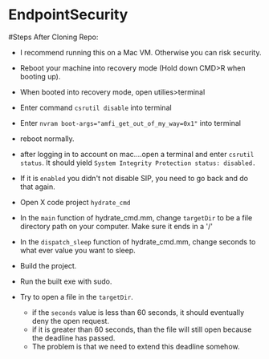 # EndpointSecurity


#Steps After Cloning Repo:

 - I recommend running this on a Mac VM. Otherwise you can risk security.
 - Reboot your machine into recovery mode (Hold down CMD>R when booting up).
 - When booted into recovery mode, open utilies>terminal
 - Enter command `csrutil disable` into terminal
 - Enter `nvram boot-args="amfi_get_out_of_my_way=0x1"` into terminal
 - reboot normally.
 - after logging in to account on mac....open a terminal and enter `csrutil status`. It should yield `System Integrity Protection status: disabled.`
 - If it is `enabled` you didn't not disable SIP, you need to go back and do that again.
 
 
 - Open X code project `hydrate_cmd`
 - In the `main` function of hydrate_cmd.mm, change `targetDir` to be a file directory path on your computer. Make sure it ends in a '/'
 - In the `dispatch_sleep` function of hydrate_cmd.mm, change seconds to what ever value you want to sleep.
 
 - Build the project.
 - Run the built exe with sudo.
 
 
 - Try to open a file in the `targetDir`.
    - if the `seconds` value is less than 60 seconds, it should eventually deny the open request.
    - if it is greater than 60 seconds, than the file will still open because the deadline has passed. 
    - The problem is that we need to extend this deadline somehow.
